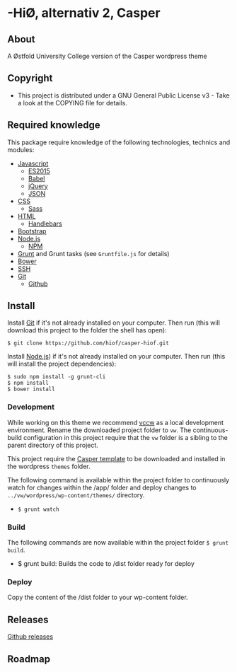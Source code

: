 # -HiØ, alternativ 2, Casper

## About

A Østfold University College version of the Casper wordpress theme

## Copyright

- This project is distributed under a GNU General Public License v3 - Take a look at the COPYING file for details.

## Required knowledge

This package require knowledge of the following technologies, technics and modules:

- [Javascript](https://en.wikipedia.org/wiki/JavaScript)
    - [ES2015](https://en.wikipedia.org/wiki/ECMAScript#6th_Edition)
    - [Babel](https://babeljs.io)
    - [jQuery](https://jquery.com)
    - [JSON](http://jsonapi.org)
- [CSS](https://en.wikipedia.org/wiki/Cascading_Style_Sheets)
    - [Sass](http://sass-lang.com)
- [HTML](https://en.wikipedia.org/wiki/HTML)
    - [Handlebars](http://handlebarsjs.com)
- [Bootstrap](http://getbootstrap.com)
- [Node.js](https://nodejs.org)
    - [NPM](https://www.npmjs.com)
- [Grunt](http://gruntjs.com) and Grunt tasks (see `Gruntfile.js` for details)
- [Bower](http://bower.io)
- [SSH](https://en.wikipedia.org/wiki/Secure_Shell)
- [Git](https://git-scm.com)
    - [Github](https://github.com)

## Install

Install [Git](http://git-scm.com) if it's not already installed on your computer. Then run (this will download this project to the folder the shell has open):

    $ git clone https://github.com/hiof/casper-hiof.git


Install [Node.js](http://nodejs.org)) if it's not already installed on your computer. Then run (this will install the project dependencies):

    $ sudo npm install -g grunt-cli
    $ npm install
    $ bower install

### Development

While working on this theme we recommend [vccw](http://vccw.cc) as a local development environment. Rename the downloaded project folder to `vw`. The continuous-build configuration in this project require that the `vw` folder is a sibling to the parent directory of this project.

This project require the [Casper template](https://github.com/hiof/casper) to be downloaded and installed in the wordpress `themes` folder.

The following command is available within the project folder to continuously watch for changes within the /app/ folder and deploy changes to `../vw/wordpress/wp-content/themes/` directory.

- `$ grunt watch`


### Build

The following commands are now available within the project folder `$ grunt build`.

- $ grunt build: Builds the code to /dist folder ready for deploy

### Deploy

Copy the content of the /dist folder to your wp-content folder.


## Releases


[Github releases](https://github.com/hiof/casper-hiof/releases)


## Roadmap
